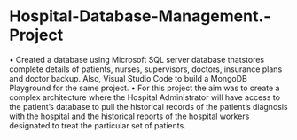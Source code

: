 # Hospital-Database-Management.-Project

• Created a database using Microsoft SQL server database thatstores complete details of patients, nurses, supervisors, doctors,
insurance plans and doctor backup. Also, Visual Studio Code to build a MongoDB Playground for the same project.
• For this project the aim was to create a complex architecture where the Hospital Administrator will have access to the
patient’s database to pull the historical records of the patient’s diagnosis with the hospital and the historical reports of
the hospital workers designated to treat the particular set of patients.

